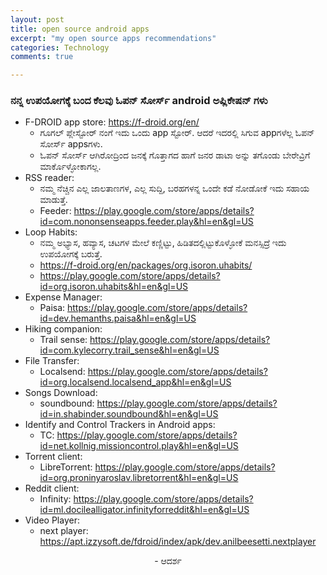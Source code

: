 ```yaml
---
layout: post
title: open source android apps
excerpt: "my open source apps recommendations"
categories: Technology
comments: true

---
```


### ನನ್ನ ಉಪಯೋಗಕ್ಕೆ ಬಂದ ಕೆಲವು ಓಪನ್ ಸೋರ್ಸ್ android ಅಪ್ಲಿಕೇಷನ್ ಗಳು
- F-DROID app store: https://f-droid.org/en/
	- ಗೂಗಲ್ ಪ್ಲೇಸ್ಟೋರ್ ನಂಗೆ ಇದು ಒಂದು app ಸ್ಟೋರ್. ಆದರೆ ಇದರಲ್ಲಿ ಸಿಗುವ appಗಳೆಲ್ಲ ಓಪನ್ ಸೋರ್ಸ್ appsಗಳು.
 	- ಓಪನ್ ಸೋರ್ಸ್ ಆಗಿರೋದ್ರಿಂದ ಜನಕ್ಕೆ ಗೊತ್ತಾಗದ ಹಾಗೆ ಜನರ ಡಾಟಾ ಅನ್ನು ತಗೊಂಡು ಬೇರೇವ್ರಿಗೆ ಮಾರ್ಕೊಳ್ಳೋಕಾಗಲ್ಲ.  
- RSS reader:
	- ನಮ್ಮ ನೆಚ್ಚಿನ ಎಲ್ಲ ಜಾಲತಾಣಗಳ, ಎಲ್ಲ ಸುದ್ದಿ, ಬರಹಗಳನ್ನ ಒಂದೇ ಕಡೆ ನೋಡೋಕೆ ಇದು ಸಹಾಯ ಮಾಡುತ್ತೆ.
  - Feeder: https://play.google.com/store/apps/details?id=com.nononsenseapps.feeder.play&hl=en&gl=US
- Loop Habits:
	- ನಮ್ಮ ಅಭ್ಯಾಸ, ಹವ್ಯಾಸ, ಚಟಗಳ ಮೇಲೆ ಕಣ್ಣಿಟ್ಟು, ಹಿಡಿತದಲ್ಲಿಟ್ಟುಕೊಳ್ಳೋಕೆ ಮನಸ್ಸಿದ್ರೆ ಇದು ಉಪಯೋಗಕ್ಕೆ ಬರುತ್ತೆ. 
	- https://f-droid.org/en/packages/org.isoron.uhabits/
  - https://play.google.com/store/apps/details?id=org.isoron.uhabits&hl=en&gl=US 	
- Expense Manager:
	- Paisa: https://play.google.com/store/apps/details?id=dev.hemanths.paisa&hl=en&gl=US
- Hiking companion:
  - Trail sense: https://play.google.com/store/apps/details?id=com.kylecorry.trail_sense&hl=en&gl=US
- File Transfer:
	- Localsend: https://play.google.com/store/apps/details?id=org.localsend.localsend_app&hl=en&gl=US
- Songs Download:
	- soundbound: https://play.google.com/store/apps/details?id=in.shabinder.soundbound&hl=en&gl=US
- Identify and Control Trackers in Android apps:
	- TC: https://play.google.com/store/apps/details?id=net.kollnig.missioncontrol.play&hl=en&gl=US
- Torrent client:
	- LibreTorrent: https://play.google.com/store/apps/details?id=org.proninyaroslav.libretorrent&hl=en&gl=US
- Reddit client:
	- Infinity: https://play.google.com/store/apps/details?id=ml.docilealligator.infinityforreddit&hl=en&gl=US
- Video Player:
	- next player: https://apt.izzysoft.de/fdroid/index/apk/dev.anilbeesetti.nextplayer


<p align ="center"> - ಆದರ್ಶ </p>
